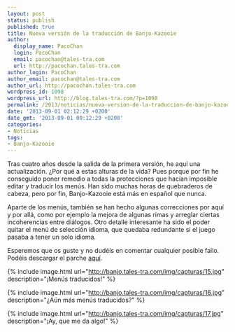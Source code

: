 ```yaml
---
layout: post
status: publish
published: true
title: Nueva versión de la traducción de Banjo-Kazooie
author:
  display_name: PacoChan
  login: PacoChan
  email: pacochan@tales-tra.com
  url: http://pacochan.tales-tra.com
author_login: PacoChan
author_email: pacochan@tales-tra.com
author_url: http://pacochan.tales-tra.com
wordpress_id: 1098
wordpress_url: http://blog.tales-tra.com/?p=1098
permalink: /2013/noticias/nueva-version-de-la-traduccion-de-banjo-kazooie/
date: '2013-09-01 02:12:29 +0200'
date_gmt: '2013-09-01 00:12:29 +0200'
categories:
- Noticias
tags:
- Banjo-Kazooie
---
```

Tras cuatro años desde la salida de la primera versión, he aquí una actualización.
¿Por qué a estas alturas de la vida? Pues porque por fin he conseguido poner remedio a todas la protecciones que
hacían imposible editar y traducir los menús. Han sido muchas horas de quebraderos de cabeza, pero por fin,
Banjo-Kazooie está más en español que nunca.

Aparte de los menús, también se han hecho algunas correcciones por aquí y por allá, como por ejemplo la mejora de
algunas rimas y arreglar ciertas incoherencias entre diálogos. Otro detalle interesante ha sido el poder quitar el
menú de selección idioma, que quedaba redundante si el juego pasaba a tener un solo idioma.

Esperemos que os guste y no dudéis en comentar cualquier posible fallo.
Podéis descargar el parche [aquí](http://banjo.tales-tra.com/).

{% include image.html url="http://banjo.tales-tra.com/img/capturas/15.jpg" description="¡Menús traducidos!" %}

{% include image.html url="http://banjo.tales-tra.com/img/capturas/16.jpg" description="¿Aún más menús traducidos?" %}

{% include image.html url="http://banjo.tales-tra.com/img/capturas/17.jpg" description="¡Ay, que me da algo!" %}
